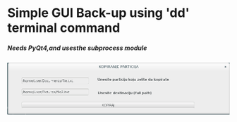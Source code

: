 <h1> Simple GUI Back-up using 'dd' terminal command</h1>

<h5> Needs PyQt4,and usesthe subprocess module</h5>

<p align="center"><img src="/preview.png"/></p>

   
